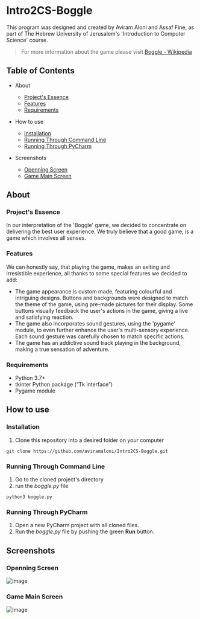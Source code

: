 # Intro2CS-Boggle
This program was designed and created by Aviram Aloni and Assaf Fine, as part of 
The Hebrew University of Jerusalem's 'Introduction to Computer Science' course.

> For more information about the game please visit [Boggle - Wikipedia](https://en.wikipedia.org/wiki/Boggle)

## Table of Contents
- About
  - [Project's Essence](#projects-essence)
  - [Features](#features)
  - [Requirements](#requirements)

- How to use
  - [Installation](#installation)
  - [Running Through Command Line](#running-through-command-line)
  - [Running Through PyCharm](#running-through-pycharm)
 
- Screenshots
  - [Openning Screen](#openning-screen)
  - [Game Main Screen](#game-main-screen)

## About
### Project's Essence
In our interpretation of the 'Boggle' game, we decided to concentrate 
on delivering the best user experience. We truly believe that a good
game, is a game which involves all senses.

### Features
We can honestly say, that
playing the game, makes an exiting and irresistible experience, all thanks
to some special features we decided to add:
- The game appearance is custom made, featuring colourful and intriguing
  designs. Buttons and backgrounds were designed to match the theme of the
  game, using pre-made pictures for their display. Some buttons visually 
  feedback the user's actions in the game, giving a live and satisfying
  reaction.
- The game also incorporates sound gestures, using the 'pygame' module, to
  even further enhance the user's multi-sensory experience. Each sound
  gesture was carefully chosen to match specific actions.
- The game has an addictive sound track playing in the background, making
  a true sensation of adventure. 

### Requirements
- Python 3.7+
- tkinter Python package (“Tk interface”)
- Pygame module

## How to use
### Installation
1. Clone this repository into a desired folder on your computer
```
git clone https://github.com/aviramaloni/Intro2CS-Boggle.git
```

### Running Through Command Line
1. Go to the cloned project's directory
2. run the *boggle.py* file
```
python3 boggle.py
```
### Running Through PyCharm
1. Open a new PyCharm project with all cloned files.
2. Run the *boggle.py* file by pushing the green **Run** button.

## Screenshots
### Openning Screen
![image](https://user-images.githubusercontent.com/84475121/142207891-f96812fd-36cd-401d-94e0-3ae5df374d45.png)

### Game Main Screen
![image](https://user-images.githubusercontent.com/84475121/142207925-c3f32ca4-8e61-4b1d-9bed-25150b3f9ece.png)
